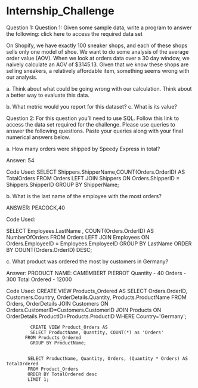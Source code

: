 # Internship_Challenge
Question 1:
Question 1: Given some sample data, write a program to answer the following: click here to access the required data set

On Shopify, we have exactly 100 sneaker shops, and each of these shops sells only one model of shoe. We want to do some analysis of the average order value (AOV). When we look at orders data over a 30 day window, we naively calculate an AOV of $3145.13. Given that we know these shops are selling sneakers, a relatively affordable item, something seems wrong with our analysis. 

a.	Think about what could be going wrong with our calculation. Think about a better way to evaluate this data. 



b.	What metric would you report for this dataset?
c.	What is its value?


Question 2:
For this question you’ll need to use SQL. Follow this link to access the data set required for the challenge. Please use queries to answer the following questions. Paste your queries along with your final numerical answers below.

a.	How many orders were shipped by Speedy Express in total?

Answer: 54	

Code Used: 
SELECT Shippers.ShipperName,COUNT(Orders.OrderID) AS TotalOrders FROM Orders
LEFT JOIN Shippers ON Orders.ShipperID = Shippers.ShipperID
GROUP BY ShipperName;

b.	What is the last name of the employee with the most orders?

ANSWER:   PEACOCK,40


Code Used:

SELECT  Employees.LastName , COUNT(Orders.OrderID) AS NumberOfOrders FROM Orders
LEFT JOIN Employees ON Orders.EmployeeID = Employees.EmployeeID
GROUP BY LastName
ORDER BY COUNT(Orders.OrderID) DESC;



c.	What product was ordered the most by customers in Germany?
 
Answer:  PRODUCT NAME: CAMEMBERT PIERROT
         Quantity - 40 
         Orders - 300
	       Total Ordered - 12000
         
Code Used: CREATE VIEW Products_Ordered AS
	         SELECT Orders.OrderID, Customers.Country, OrderDetails.Quantity, Products.ProductName
	         FROM Orders, OrderDetails
	         JOIN Customers ON Orders.CustomerID=Customers.CustomerID
           JOIN Products ON OrderDetails.ProductID=Products.ProductID
	         WHERE Country='Germany';
	

	         CREATE VIEW Product_Orders AS
	         SELECT ProductName, Quantity, COUNT(*) as 'Orders'
           FROM Products_Ordered
	         GROUP BY ProductName;
	

	        SELECT ProductName, Quantity, Orders, (Quantity * Orders) AS TotalOrdered
	        FROM Product_Orders
	        ORDER BY TotalOrdered desc
	        LIMIT 1;
